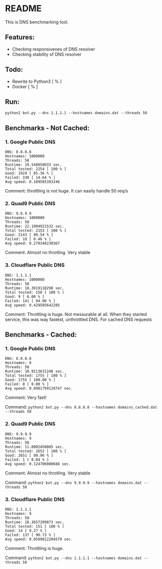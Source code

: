 # README
This is DNS benchmarking tool.

## Features:
- Checking responsivenes of DNS resolver
- Checking stability of DNS resolver

## Todo:
- Rewrite to Python3 [ % ]
- Docker [ % ]


## Run:
```
python2 bot.py --dns 1.1.1.1 --hostnames domains.dat --threads 50
```
 

## Benchmarks - Not Cached:

### 1. Google Public DNS
```
DNS: 8.8.8.8
Hostnames: 1000000
Threads: 50
Runtime: 19.548058033 sec.
Total tested: 2254 [ 100 % ]
Good: 1924 [ 85.36 % ]
Failed: 330 [ 14.64 % ]
Avg speed: 0.189585383246
```
Comment: throttling is not huge. It can easily handle 50 req/s

### 2. Quad9 Public DNS
```
DNS: 9.9.9.9
Hostnames: 1000000
Threads: 50
Runtime: 22.1904921532 sec.
Total tested: 2153 [ 100 % ]
Good: 2143 [ 99.54 % ]
Failed: 10 [ 0.46 % ]
Avg speed: 0.270348230367
```
Comment: Almost no throtling. Very stable


### 3. Cloudflare Public DNS 
```
DNS: 1.1.1.1
Hostnames: 1000000
Threads: 50
Runtime: 18.3919110298 sec.
Total tested: 150 [ 100 % ]
Good: 9 [ 6.00 % ]
Failed: 141 [ 94.00 % ]
Avg speed: 0.429585642285
```

Comment: Throttling is huge. Not messurable at all. When they started service, this was way fastest, unthrottled DNS. For cached DNS requests






## Benchmarks - Cached:

### 1. Google Public DNS
```
DNS: 8.8.8.8
Hostnames: 9
Threads: 50
Runtime: 10.9113631248 sec.
Total tested: 1755 [ 100 % ]
Good: 1755 [ 100.00 % ]
Failed: 0 [ 0.00 % ]
Avg speed: 0.0981799129747 sec.
```
Comment: Very fast!

Command: ```python2 bot.py --dns 8.8.8.8 --hostnames domains_cached.dat --threads 50```

 

### 2. Quad9 Public DNS
```
DNS: 9.9.9.9
Hostnames: 9
Threads: 50
Runtime: 11.0902450085 sec.
Total tested: 2652 [ 100 % ]
Good: 2651 [ 99.96 % ]
Failed: 1 [ 0.04 % ]
Avg speed: 0.124706980688 sec.
```
Comment: Almost no throtling. Very stable

Command: ```python2 bot.py --dns 9.9.9.9 --hostnames domains.dat --threads 50```

### 3. Cloudflare Public DNS 
```
DNS: 1.1.1.1
Hostnames: 9
Threads: 50
Runtime: 18.3657209873 sec.
Total tested: 151 [ 100 % ]
Good: 14 [ 9.27 % ]
Failed: 137 [ 90.73 % ]
Avg speed: 0.0599012204579 sec.
```

Comment: Throttling is huge. 

Command: ```python2 bot.py --dns 1.1.1.1 --hostnames domains.dat --threads 50```

